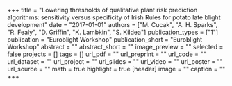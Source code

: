 +++
title = "Lowering thresholds of qualitative plant risk prediction algorithms: sensitivity versus specificity of Irish Rules for potato late blight development"
date = "2017-01-01"
authors = ["M. Cucak", "A. H. Sparks", "R. Fealy", "D. Griffin", "K. Lambkin", "S. Kildea"]
publication_types = ["1"]
publication = "Euroblight Workshop"
publication_short = "Euroblight Workshop"
abstract = ""
abstract_short = ""
image_preview = ""
selected = false
projects = []
tags = []
url_pdf = ""
url_preprint = ""
url_code = ""
url_dataset = ""
url_project = ""
url_slides = ""
url_video = ""
url_poster = ""
url_source = ""
math = true
highlight = true
[header]
image = ""
caption = ""
+++

